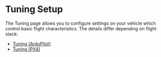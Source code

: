 # Tuning Setup

The Tuning page allows you to configure settings on your vehicle which control basic flight characteristics.
The details differ depending on flight stack:

- [Tuning (ArduPilot)](../setup_view/tuning_ardupilot.md)
- [Tuning (PX4)](../setup_view/tuning_px4.md)
